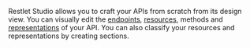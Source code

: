 Restlet Studio allows you to craft your APIs from scratch from its design view. You can visually edit the [endpoints](technical-resources/restlet-studio/guide/craft/endpoints "endpoints"), [resources](technical-resources/restlet-studio/guide/craft/resources "resources"), methods and [representations](technical-resources/restlet-studio/guide/craft/representations "representations") of your API. You can also classify your resources and representations by creating sections.
